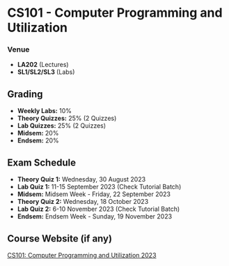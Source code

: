 # CS101 - Computer Programming and Utilization

### Venue

- **LA202** (Lectures)
- **SL1/SL2/SL3** (Labs)

## Grading

- **Weekly Labs:** 10%
- **Theory Quizzes:** 25% (2 Quizzes)
- **Lab Quizzes:** 25% (2 Quizzes)
- **Midsem:** 20%
- **Endsem:** 20%

## Exam Schedule

- **Theory Quiz 1:** Wednesday, 30 August 2023
- **Lab Quiz 1:** 11-15 September 2023 (Check Tutorial Batch)
- **Midsem:** Midsem Week - Friday, 22 September 2023
- **Theory Quiz 2:** Wednesday, 18 October 2023
- **Lab Quiz 2:** 6-10 November 2023 (Check Tutorial Batch)
- **Endsem:** Endsem Week - Sunday, 19 November 2023

## Course Website (if any)

[CS101: Computer Programming and Utilization 2023](https://www.cse.iitb.ac.in/~cs101/2023.1/)
